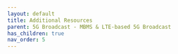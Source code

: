 ```yaml
---
layout: default
title: Additional Resources
parent: 5G Broadcast - MBMS & LTE-based 5G Broadcast
has_children: true
nav_order: 5
---
```



